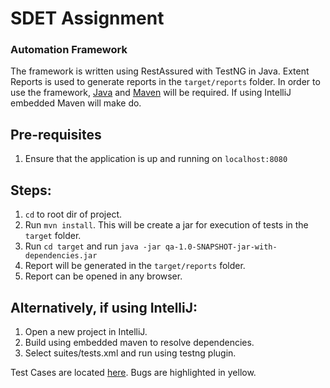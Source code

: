 # SDET Assignment

### Automation Framework
The framework is written using RestAssured with TestNG in Java.
Extent Reports is used to generate reports in the `target/reports` folder.
In order to use the framework, [Java](https://www.java.com/en/download/help/download_options.html) and [Maven](https://maven.apache.org/install.html) will be required.
If using IntelliJ embedded Maven will make do.

## Pre-requisites
1. Ensure that the application is up and running on `localhost:8080`

## Steps:
1. `cd` to root dir of project.
2. Run `mvn install`. This will be create a jar for execution of tests in the `target` folder.
3. Run `cd target` and run `java -jar qa-1.0-SNAPSHOT-jar-with-dependencies.jar`
4. Report will be generated in the `target/reports` folder.
5. Report can be opened in any browser.

## Alternatively, if using IntelliJ:
1. Open a new project in IntelliJ.
2. Build using embedded maven to resolve dependencies.
3. Select suites/tests.xml and run using testng plugin.

Test Cases are located [here](https://docs.google.com/spreadsheets/d/1H0ucDBTo52b7WLIZ6gjoJt5DVoyfoS94nrb9MDoTYHM/edit#gid=0). Bugs are highlighted in yellow.
